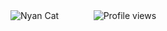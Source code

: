 ![Nyan Cat](https://media.giphy.com/media/sIIhZliB2McAo/giphy.gif)
ㅤㅤㅤㅤ![Profile views](https://komarev.com/ghpvc/?username=eriis&color=E4BDD1)
